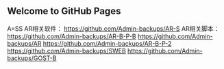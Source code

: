 ## Welcome to GitHub Pages
A=SS
AR相关软件：
https://github.com/Admin-backups/AR-S
AR相关脚本：
https://github.com/Admin-backups/AR-B-P-B
https://github.com/Admin-backups/AR
https://github.com/Admin-backups/AR-B-P-2
https://github.com/Admin-backups/SWEB
https://github.com/Admin-backups/GOST-B
